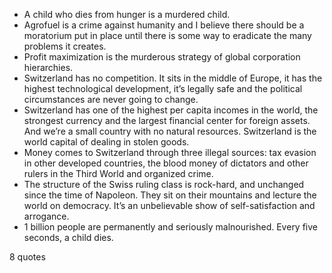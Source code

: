  - A child who dies from hunger is a murdered child.
 - Agrofuel is a crime against humanity and I believe there should be a moratorium put in place until there is some way to eradicate the many problems it creates.
 - Profit maximization is the murderous strategy of global corporation hierarchies.
 - Switzerland has no competition. It sits in the middle of Europe, it has the highest technological development, it’s legally safe and the political circumstances are never going to change.
 - Switzerland has one of the highest per capita incomes in the world, the strongest currency and the largest financial center for foreign assets. And we’re a small country with no natural resources. Switzerland is the world capital of dealing in stolen goods.
 - Money comes to Switzerland through three illegal sources: tax evasion in other developed countries, the blood money of dictators and other rulers in the Third World and organized crime.
 - The structure of the Swiss ruling class is rock-hard, and unchanged since the time of Napoleon. They sit on their mountains and lecture the world on democracy. It’s an unbelievable show of self-satisfaction and arrogance.
 - 1 billion people are permanently and seriously malnourished. Every five seconds, a child dies.

8 quotes